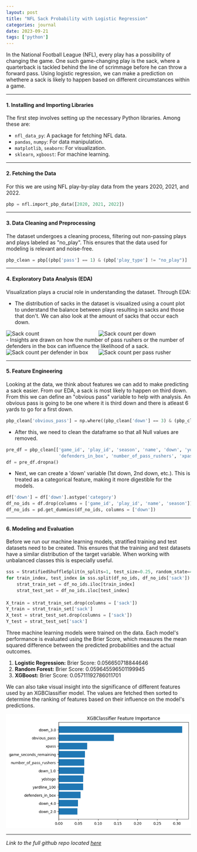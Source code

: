 ```yaml
---
layout: post
title: "NFL Sack Probability with Logistic Regression"
categories: journal
date: 2023-09-21
tags: ['python']
---
```


In the National Football League (NFL), every play has a possibility of changing the game. One such game-changing play is the sack, where a quarterback is tackled behind the line of scrimmage before he can throw a forward pass. Using logistic regression, we can make a prediction on whethere a sack is likely to happen based on different circumstances within a game.

---

#### 1. Installing and Importing Libraries

The first step involves setting up the necessary Python libraries. Among these are:
- `nfl_data_py`: A  package for fetching NFL data.
- `pandas`, `numpy`: For data manipulation.
- `matplotlib`, `seaborn`: For visualization.
- `sklearn`, `xgboost`: For machine learning.

---

#### 2. Fetching the Data

For this we are using NFL play-by-play data from the years 2020, 2021, and 2022.
```python
pbp = nfl.import_pbp_data([2020, 2021, 2022])
```
---

#### 3. Data Cleaning and Preprocessing

The dataset undergoes a cleaning process, filtering out non-passing plays and plays labeled as "no_play". This ensures that the data used for modeling is relevant and noise-free.
```python
pbp_clean = pbp[(pbp['pass'] == 1) & (pbp['play_type'] != "no_play")]
```
---

#### 4. Exploratory Data Analysis (EDA)

Visualization plays a crucial role in understanding the dataset. Through EDA:
- The distribution of sacks in the dataset is visualized using a count plot to understand the balance between plays resulting in sacks and those that don't. We can also look at the amount of sacks that occur each down.
<div style="display: flex; justify-content: space-between;">

<img src="{{ site.github.url }}/images/sack_prediction_lr/sack_count.png" alt="Sack count" style="width: 50%; max-width: 900px;">
<img src="{{ site.github.url }}/images/sack_prediction_lr/sack_count_per_down.png" alt="Sack count per down" style="width: 50%; max-width: 900px;">

</div>
- Insights are drawn on how the number of pass rushers or the number of defenders in the box can influence the likelihood of a sack.

<div style="display: flex; justify-content: space-between;">

<img src="{{ site.github.url }}/images/sack_prediction_lr/sack_count_per_defenderinbox.png" alt="Sack count per defender in box" style="width: 50%; max-width: 900px;">
<img src="{{ site.github.url }}/images/sack_prediction_lr/sack_count_per_pass_rusher.png" alt="Sack count per pass rusher" style="width: 50%; max-width: 900px;">

</div>

---

#### 5. Feature Engineering

Looking at the data, we think about features we can add to make predicting a sack easier. From our EDA, a sack is most likely to happen on third down. From this we can define an "obvious pass" variable to help with analysis. An obvious pass is going to be one where it is third down and there is atleast 6 yards to go for a first down. 

```python 
pbp_clean['obvious_pass'] = np.where((pbp_clean['down'] == 3) & (pbp_clean['ydstogo'] >= 6), 1,0)
```

- After this, we need to clean the dataframe so that all Null values are removed.
```python
pre_df = pbp_clean[['game_id', 'play_id', 'season', 'name', 'down', 'ydstogo', 'yardline_100', 'game_seconds_remaining',
                    'defenders_in_box', 'number_of_pass_rushers', 'xpass', 'obvious_pass', 'sack']]
df = pre_df.dropna()
```

- Next, we can create a 'down' variable (1st down, 2nd down, etc.). This is treated as a categorical feature, making it more digestible for the models.
```python 
df['down'] = df['down'].astype('category')
df_no_ids = df.drop(columns = ['game_id', 'play_id', 'name', 'season'])
df_no_ids = pd.get_dummies(df_no_ids, columns = ['down'])
```

---

#### 6. Modeling and Evaluation

Before we run our machine learning models, stratified training and test datasets need to be created. This ensures that the training and test datasets have a similar distribution of the target variable. When working with unbalanced classes this is especially useful. 

```python 
sss = StratifiedShuffleSplit(n_splits=1, test_size=0.25, random_state=42)
for train_index, test_index in sss.split(df_no_ids, df_no_ids['sack']):
    strat_train_set = df_no_ids.iloc[train_index]
    strat_test_set = df_no_ids.iloc[test_index]

X_train = strat_train_set.drop(columns = ['sack'])
Y_train = strat_train_set['sack']
X_test = strat_test_set.drop(columns = ['sack'])
Y_test = strat_test_set['sack']
```

Three machine learning models were trained on the data. Each model's performance is evaluated using the Brier Score, which measures the mean squared difference between the predicted probabilities and the actual outcomes.

1. **Logistic Regression:** Brier Score: 0.056650718844646
2. **Random Forest:** Brier Score: 0.059645596501199945
3. **XGBoost:** Brier Score: 0.05711192786011701

We can also take visual insight into the significance of different features used by an XGBClassifier model. The values are fetched then sorted to determine the ranking of features based on their influence on the model's predictions.

![XGBClassifier Feature Importance](/images/sack_prediction_lr/XGBClassifierFeatureImportance.png)

---

*Link to the full github repo located [here]*

[here]: https://github.com/ethantompkins/jupyter-notebooks-fb/blob/main/logistic_regression_sack_prediction.ipynb

